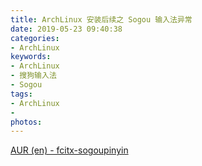 ```yaml
---
title: ArchLinux 安装后续之 Sogou 输入法异常
date: 2019-05-23 09:40:38
categories:
- ArchLinux
keywords:
- ArchLinux
- 搜狗输入法
- Sogou
tags:
- ArchLinux
-
photos:
---
```


[AUR (en) - fcitx-sogoupinyin](https://aur.archlinux.org/packages/fcitx-sogoupinyin/)
